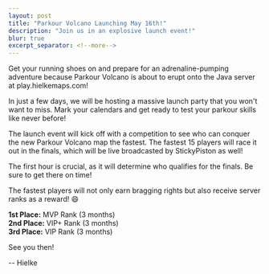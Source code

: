 ```yaml
---
layout: post
title: "Parkour Volcano Launching May 16th!"
description: "Join us in an explosive launch event!"
blur: true
excerpt_separator: <!--more-->
---
```


Get your running shoes on and prepare for an adrenaline-pumping adventure because Parkour Volcano is about to erupt onto the Java server at play.hielkemaps.com!

<!--more-->

In just a few days, we will be hosting a massive launch party that you won't want to miss.
Mark your calendars and get ready to test your parkour skills like never before!

The launch event will kick off with a competition to see who can conquer the new Parkour Volcano map the fastest. The fastest 15 players will race it out in the finals, which will be live broadcasted by StickyPiston as well!

The first hour is crucial, as it will determine who qualifies for the finals. Be sure to get there on time!

The fastest players will not only earn bragging rights but also receive server ranks as a reward! 😄

**1st Place:** MVP Rank (3 months)<br>
**2nd Place:** VIP+ Rank (3 months)<br>
**3rd Place:** VIP Rank (3 months)<br>


See you then!

-- Hielke